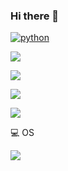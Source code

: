 ### Hi there 👋

[![python](https://img.shields.io/badge/Python-14354C?style=for-the-badge&logo=python&logoColor=white)](https://github.com/JuanBindez/auto)

[![](https://img.shields.io/badge/Django-092E20?style=for-the-badge&logo=django&logoColor=white)](https://github.com/JuanBindez/modelo-para-blog)

[![](https://img.shields.io/badge/Bootstrap-563D7C?style=for-the-badge&logo=bootstrap&logoColor=white)](https://github.com/JuanBindez/html-bootstrap)

[![](https://img.shields.io/badge/HTML5-E34F26?style=for-the-badge&logo=html5&logoColor=white)]()

[![](https://img.shields.io/badge/CSS3-1572B6?style=for-the-badge&logo=css3&logoColor=white)]()

💻 OS

[![](https://img.shields.io/badge/Ubuntu-E95420?style=for-the-badge&logo=ubuntu&logoColor=white)]()

[![]()]()
